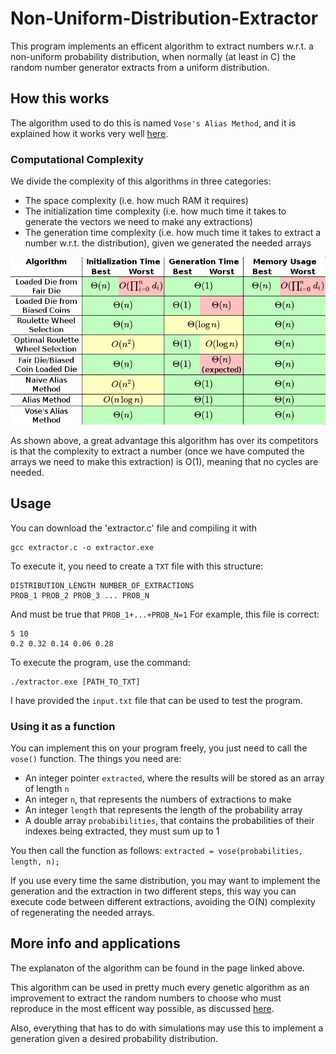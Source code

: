 # Non-Uniform-Distribution-Extractor
This program implements an efficent algorithm to extract numbers w.r.t. a 
non-uniform probability distribution, when normally (at least in C) the
random number generator extracts from a uniform distribution.

## How this works
The algorithm used to do this is named `Vose's Alias Method`, and it is
explained how it works very well [here](http://www.keithschwarz.com/darts-dice-coins).

### Computational Complexity
We divide the complexity of this algorithms in three categories: 
* The space complexity (i.e. how much RAM it requires)
* The initialization time complexity (i.e. how much time it takes to generate
the vectors we need to make any extractions)
* The generation time complexity (i.e. how much time it takes to extract a number w.r.t. the distribution), given we generated the needed arrays

![Plotted data](complexity_table.png?raw=true "Computational Complexity of some algorithms with the same objective")

As shown above, a great advantage this algorithm has over its competitors is that 
the complexity to extract a number (once we have computed the arrays we
need to make this extraction) is O(1), meaning that no cycles are needed.

## Usage
You can download the 'extractor.c' file and compiling it with
```
gcc extractor.c -o extractor.exe
```
To execute it, you need to create a `TXT` file with this structure:
```
DISTRIBUTION_LENGTH NUMBER_OF_EXTRACTIONS
PROB_1 PROB_2 PROB_3 ... PROB_N
```
And must be true that `PROB_1+...+PROB_N=1`
For example, this file is correct:
```
5 10
0.2 0.32 0.14 0.06 0.28
```
To execute the program, use the command:
```
./extractor.exe [PATH_TO_TXT]
```
I have provided the `input.txt` file that can be used to test the program.

### Using it as a function
You can implement this on your program freely,
you just need to call the `vose()` function.
The things you need are:
* An integer pointer `extracted`, where the results will be stored as an array of length `n`
* An integer `n`, that represents the numbers of extractions to make
* An integer `length` that represents the length of the probability array
* A double array `probabibilities`, that contains the probabilities of their indexes being extracted, they must sum up to 1

You then call the function as follows:
`extracted = vose(probabilities, length, n);`

If you use every time the same distribution, you may want to implement the
generation and the extraction in two different steps, 
this way you can execute code between different extractions, avoiding the O(N) complexity
of regenerating the needed arrays.

## More info and applications
The explanaton of the algorithm can be found in the page linked above.

This algorithm can be used in pretty much every genetic algorithm as an
improvement to extract the random numbers to choose who must reproduce
in the most efficent way possible, as discussed [here](https://github.com/gr3yc4t/Travelling-Salesman-Genetic).

Also, everything that has to do with simulations may use this to implement a generation given a desired probability distribution.
